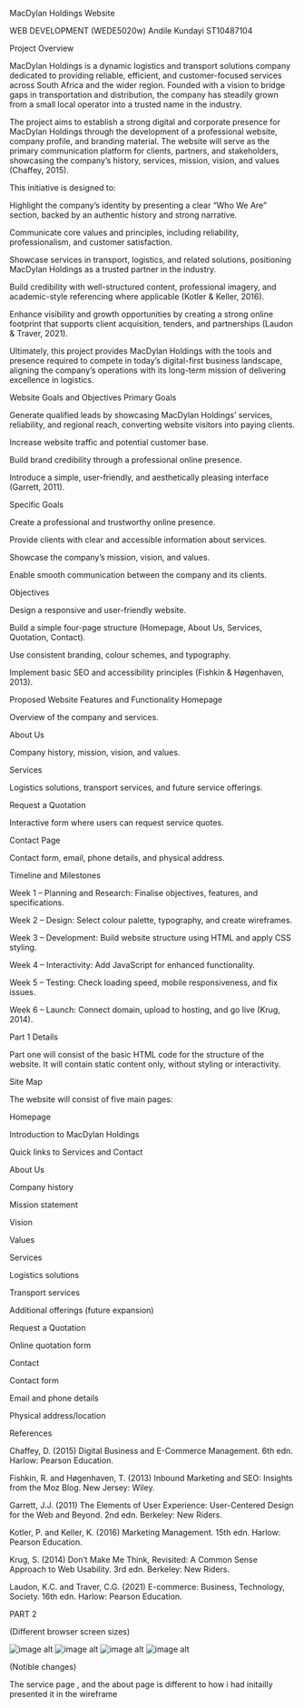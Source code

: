 MacDylan Holdings Website

WEB DEVELOPMENT (WEDE5020w)
Andile Kundayi
ST10487104

Project Overview

MacDylan Holdings is a dynamic logistics and transport solutions company dedicated to providing reliable, efficient, and customer-focused services across South Africa and the wider region. Founded with a vision to bridge gaps in transportation and distribution, the company has steadily grown from a small local operator into a trusted name in the industry.

The project aims to establish a strong digital and corporate presence for MacDylan Holdings through the development of a professional website, company profile, and branding material. The website will serve as the primary communication platform for clients, partners, and stakeholders, showcasing the company’s history, services, mission, vision, and values (Chaffey, 2015).

This initiative is designed to:

Highlight the company’s identity by presenting a clear “Who We Are” section, backed by an authentic history and strong narrative.

Communicate core values and principles, including reliability, professionalism, and customer satisfaction.

Showcase services in transport, logistics, and related solutions, positioning MacDylan Holdings as a trusted partner in the industry.

Build credibility with well-structured content, professional imagery, and academic-style referencing where applicable (Kotler & Keller, 2016).

Enhance visibility and growth opportunities by creating a strong online footprint that supports client acquisition, tenders, and partnerships (Laudon & Traver, 2021).

Ultimately, this project provides MacDylan Holdings with the tools and presence required to compete in today’s digital-first business landscape, aligning the company’s operations with its long-term mission of delivering excellence in logistics.

Website Goals and Objectives
Primary Goals

Generate qualified leads by showcasing MacDylan Holdings’ services, reliability, and regional reach, converting website visitors into paying clients.

Increase website traffic and potential customer base.

Build brand credibility through a professional online presence.

Introduce a simple, user-friendly, and aesthetically pleasing interface (Garrett, 2011).

Specific Goals

Create a professional and trustworthy online presence.

Provide clients with clear and accessible information about services.

Showcase the company’s mission, vision, and values.

Enable smooth communication between the company and its clients.

Objectives

Design a responsive and user-friendly website.

Build a simple four-page structure (Homepage, About Us, Services, Quotation, Contact).

Use consistent branding, colour schemes, and typography.

Implement basic SEO and accessibility principles (Fishkin & Høgenhaven, 2013).

Proposed Website Features and Functionality
Homepage

Overview of the company and services.

About Us

Company history, mission, vision, and values.

Services

Logistics solutions, transport services, and future service offerings.

Request a Quotation

Interactive form where users can request service quotes.

Contact Page

Contact form, email, phone details, and physical address.

Timeline and Milestones

Week 1 – Planning and Research: Finalise objectives, features, and specifications.

Week 2 – Design: Select colour palette, typography, and create wireframes.

Week 3 – Development: Build website structure using HTML and apply CSS styling.

Week 4 – Interactivity: Add JavaScript for enhanced functionality.

Week 5 – Testing: Check loading speed, mobile responsiveness, and fix issues.

Week 6 – Launch: Connect domain, upload to hosting, and go live (Krug, 2014).

Part 1 Details

Part one will consist of the basic HTML code for the structure of the website. It will contain static content only, without styling or interactivity.

Site Map

The website will consist of five main pages:

Homepage

Introduction to MacDylan Holdings

Quick links to Services and Contact

About Us

Company history

Mission statement

Vision

Values

Services

Logistics solutions

Transport services

Additional offerings (future expansion)

Request a Quotation

Online quotation form

Contact

Contact form

Email and phone details

Physical address/location

References

Chaffey, D. (2015) Digital Business and E-Commerce Management. 6th edn. Harlow: Pearson Education.

Fishkin, R. and Høgenhaven, T. (2013) Inbound Marketing and SEO: Insights from the Moz Blog. New Jersey: Wiley.

Garrett, J.J. (2011) The Elements of User Experience: User-Centered Design for the Web and Beyond. 2nd edn. Berkeley: New Riders.

Kotler, P. and Keller, K. (2016) Marketing Management. 15th edn. Harlow: Pearson Education.

Krug, S. (2014) Don’t Make Me Think, Revisited: A Common Sense Approach to Web Usability. 3rd edn. Berkeley: New Riders.

Laudon, K.C. and Traver, C.G. (2021) E-commerce: Business, Technology, Society. 16th edn. Harlow: Pearson Education.


  PART 2
  

(Different browser screen sizes)
  
![image alt](https://github.com/kunstaytrue/newstuff/blob/9e53ddbf3611cd1d267ba6779d31bb8f8dbaf96c/Screenshot%202025-09-19%20232512.png
)
![image alt](https://github.com/kunstaytrue/newstuff/blob/efe6c26eb3f36a7c984d7cd2eaf11b95826fc79b/Screenshot%202025-09-19%20233007.png)
![image alt](https://github.com/kunstaytrue/newstuff/blob/69dc60ff162fa4df466f53fb51e9848396d0f326/Screenshot%202025-09-19%20233116.png)
![image alt](https://github.com/kunstaytrue/newstuff/blob/a6034c62e5cf8cdbb6a07a9091aed8d238a75311/Screenshot%202025-09-19%20233300.png)

(Notible changes)

The service page , and the about page is different to how i had initailly presented it in the wireframe
 



 

 




 

